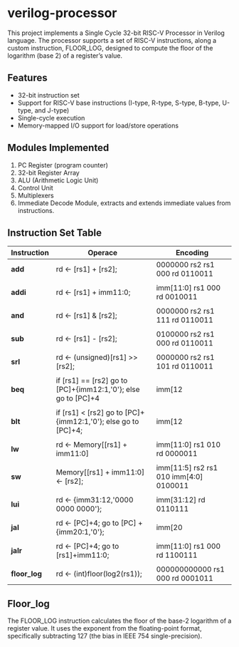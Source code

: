 # verilog-processor
This project implements a Single Cycle 32-bit RISC-V Processor in Verilog language. The processor supports a set of RISC-V instructions, along a custom instruction, FLOOR_LOG, designed to compute the floor of the logarithm (base 2) of a register’s value.

## Features
- 32-bit instruction set
- Support for RISC-V base instructions (I-type, R-type, S-type, B-type, U-type, and J-type)
- Single-cycle execution
- Memory-mapped I/O support for load/store operations

## Modules Implemented
1. PC Register (program counter)
2. 32-bit Register Array
3. ALU (Arithmetic Logic Unit)
4. Control Unit
5. Multiplexers
6. Immediate Decode Module, extracts and extends immediate values from instructions.

## Instruction Set Table

|  Instruction    |  Operace                                   |  Encoding                                        |
|-----------------|--------------------------------------------|--------------------------------------------------|
|  **add**        |  rd ← [rs1] + [rs2];                       |  0000000	rs2	rs1	000	rd	0110011                 |
|                 |                                            |                                                  |
|  **addi**       |  rd ← [rs1] + imm11:0;                     |  imm[11:0]	rs1	000	rd	0010011                   |
|                 |                                            |                                                  |
|  **and**        |  rd ← [rs1] & [rs2];                       |  0000000	rs2	rs1	111	rd	0110011                 |
|                 |                                            |                                                  |
|  **sub**        |  rd ← [rs1] - [rs2];                       |  0100000	rs2	rs1	000	rd	0110011                 |
|                 |                                            |                                                  |
|  **srl**        |  rd ← (unsigned)[rs1] >> [rs2];            |  0000000	rs2	rs1	101	rd	0110011                 |
|                 |                                            |                                                  |
|  **beq**        |  if [rs1] == [rs2] go to [PC]+{imm12:1,'0'}; else go to [PC]+4 |  imm[12|10:5]	rs2	rs1	000	imm[4:1|11]	1100011   | 
|                 |                                                                |                                                  |
|  **blt**        |  if [rs1] < [rs2] go to [PC]+{imm12:1,'0'}; else go to [PC]+4; |  imm[12|10:5]	rs2	rs1	100	imm[4:1|11]	1100011   |
|                 |                                            |                                                  |
|  **lw**         |  rd ← Memory[[rs1] + imm11:0]              |  imm[11:0]	rs1	010	rd	0000011                   |
|                 |                                            |                                                  |
|  **sw**         |  Memory[[rs1] + imm11:0] ← [rs2];          |  imm[11:5]	rs2	rs1	010	imm[4:0]	0100011         |
|                 |                                            |                                                  |
|  **lui**        |  rd ← {imm31:12,'0000 0000 0000'};         |  imm[31:12]	rd	0110111                         |
|                 |                                            |                                                  |
|  **jal**        |  rd ← [PC]+4; go to [PC] +{imm20:1,'0'};   |  imm[20|10:1|11|19:12]	rd	1101111               |
|                 |                                            |                                                  |
|  **jalr**       |  rd ← [PC]+4; go to [rs1]+imm11:0;         |  imm[11:0]	rs1	000	rd	1100111                   |
|                 |                                            |                                                  |
|  **floor_log**  |  rd ← (int)floor(log2(rs1));	             |  000000000000	rs1	000	rd	0001011               |

## Floor_log
The FLOOR_LOG instruction calculates the floor of the base-2 logarithm of a register value. It uses the exponent from the floating-point format, specifically subtracting 127 (the bias in IEEE 754 single-precision).
